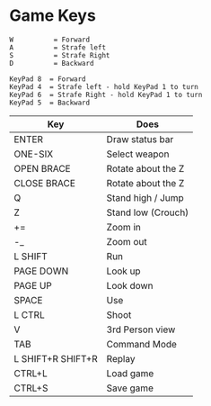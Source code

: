 # Game Keys

```
W          = Forward
A          = Strafe left
S          = Strafe Right
D          = Backward
```

```
KeyPad 8  = Forward
KeyPad 4  = Strafe left - hold KeyPad 1 to turn
KeyPad 6  = Strafe Right - hold KeyPad 1 to turn
KeyPad 5  = Backward
```

| Key               | Does               |
| ----------------- | ------------------ |
| ENTER             | Draw status bar    |
| ONE-SIX           | Select weapon      |
| OPEN BRACE        | Rotate about the Z |
| CLOSE BRACE       | Rotate about the Z |
| Q                 | Stand high / Jump  |
| Z                 | Stand low (Crouch) |
| +=                | Zoom in            |
| -\_               | Zoom out           |
| L SHIFT           | Run                |
| PAGE DOWN         | Look up            |
| PAGE UP           | Look down          |
| SPACE             | Use                |
| L CTRL            | Shoot              |
| V                 | 3rd Person view    |
| TAB               | Command Mode       |
| L SHIFT+R SHIFT+R | Replay             |
| CTRL+L            | Load game          |
| CTRL+S            | Save game          |
